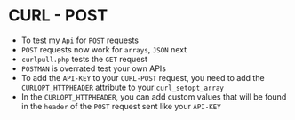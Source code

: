 # CURL - POST
- To test my `Api` for `POST` requests
- `POST` requests now work for `arrays`,  `JSON` next
- `curlpull.php` tests the `GET` request
- `POSTMAN` is overrated test your own APIs
- To add the `API-KEY` to your `CURL-POST` request, you need to add the `CURLOPT_HTTPHEADER` attribute to your `curl_setopt_array`
- In the `CURLOPT_HTTPHEADER`, you can add custom values that will be found in the `header` of the `POST` request sent like your `API-KEY`
